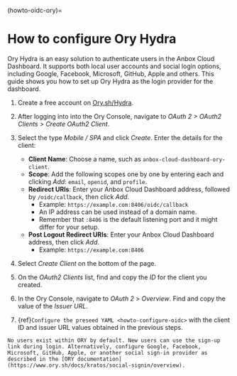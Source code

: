 (howto-oidc-ory)=
# How to configure Ory Hydra

Ory Hydra is an easy solution to authenticate users in the Anbox Cloud Dashboard. It supports both local user accounts and social login options, including Google, Facebook, Microsoft, GitHub, Apple and others. This guide shows you how to set up Ory Hydra as the login provider for the dashboard.

1. Create a free account on [Ory.sh/Hydra](https://www.ory.sh/hydra/).

1. After logging into into the Ory Console, navigate to *OAuth 2 > OAuth2 Clients > Create OAuth2 Client*.

1. Select the type *Mobile / SPA* and click *Create*. Enter the details for the client:
   - **Client Name**: Choose a name, such as `anbox-cloud-dashboard-ory-client`.
   - **Scope**: Add the following scopes one by one by entering each and clicking *Add*: `email`, `openid`, and `profile`.
   - **Redirect URIs**: Enter your Anbox Cloud Dashboard address, followed by `/oidc/callback`, then click *Add*.
      - Example: `https://example.com:8406/oidc/callback`
      - An IP address can be used instead of a domain name.
      - Remember that `:8406` is the default listening port and it might differ for your setup.
   - **Post Logout Redirect URIs**: Enter your Anbox Cloud Dashboard address, then click *Add*.
      - Example: `https://example.com:8406`

1. Select *Create Client* on the bottom of the page.

1. On the *OAuth2 Clients* list, find and copy the *ID* for the client you created.

1. In the Ory Console, navigate to *OAuth 2* > *Overview*. Find and copy the value of the *Issuer URL*.

1. {ref}`Configure the preseed YAML <howto-configure-oidc>` with the client ID and issuer URL values obtained in the previous steps.

```{important}
No users exist within ORY by default. New users can use the sign-up link during login. Alternatively, configure Google, Facebook, Microsoft, GitHub, Apple, or another social sign-in provider as described in the [ORY documentation](https://www.ory.sh/docs/kratos/social-signin/overview).
```